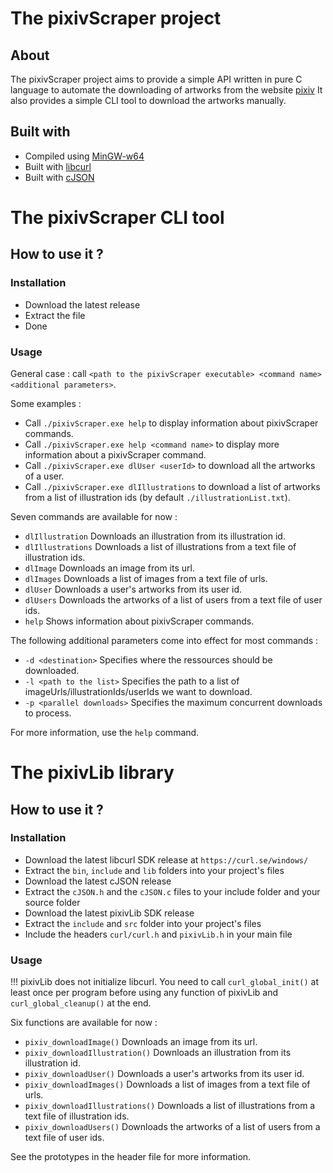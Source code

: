 # The pixivScraper project

## About

The pixivScraper project aims to provide a simple API written in pure C language to automate the downloading of artworks from the website [pixiv](https://www.pixiv.net)
It also provides a simple CLI tool to download the artworks manually.

## Built with

* Compiled using [MinGW-w64](https://www.mingw-w64.org/)
* Built with [libcurl](https://curl.se/libcurl/)
* Built with [cJSON](https://github.com/DaveGamble/cJSON)


# The pixivScraper CLI tool

## How to use it ?

### Installation

* Download the latest release
* Extract the file
* Done

### Usage

General case : call `<path to the pixivScraper executable> <command name> <additional parameters>`.

Some examples :
* Call `./pixivScraper.exe help` to display information about pixivScraper commands.
* Call `./pixivScraper.exe help <command name>` to display more information about a pixivScraper command.
* Call `./pixivScraper.exe dlUser <userId>` to download all the artworks of a user.
* Call `./pixivScraper.exe dlIllustrations` to download a list of artworks from a list of illustration ids (by default `./illustrationList.txt`).

Seven commands are available for now :
* `dlIllustration` Downloads an illustration from its illustration id.
* `dlIllustrations` Downloads a list of illustrations from a text file of illustration ids.
* `dlImage` Downloads an image from its url.
* `dlImages` Downloads a list of images from a text file of urls.
* `dlUser` Downloads a user's artworks from its user id.
* `dlUsers` Downloads the artworks of a list of users from a text file of user ids.
* `help` Shows information about pixivScraper commands.

The following additional parameters come into effect for most commands :
* `-d <destination>` Specifies where the ressources should be downloaded.
* `-l <path to the list>` Specifies the path to a list of imageUrls/illustrationIds/userIds we want to download.
* `-p <parallel downloads>` Specifies the maximum concurrent downloads to process.

For more information, use the `help` command.


# The pixivLib library

## How to use it ?

### Installation

* Download the latest libcurl SDK release at `https://curl.se/windows/`
* Extract the `bin`, `include` and `lib` folders into your project's files
* Download the latest cJSON release
* Extract the `cJSON.h` and the `cJSON.c` files to your include folder and your source folder
* Download the latest pixivLib SDK release
* Extract the `include` and `src` folder into your project's files
* Include the headers `curl/curl.h` and `pixivLib.h` in your main file

### Usage

!!! pixivLib does not initialize libcurl. You need to call `curl_global_init()` at least once per program before using any function of pixivLib and `curl_global_cleanup()` at the end.

Six functions are available for now :
* `pixiv_downloadImage()` Downloads an image from its url.
* `pixiv_downloadIllustration()` Downloads an illustration from its illustration id.
* `pixiv_downloadUser()` Downloads a user's artworks from its user id.
* `pixiv_downloadImages()` Downloads a list of images from a text file of urls.
* `pixiv_downloadIllustrations()` Downloads a list of illustrations from a text file of illustration ids.
* `pixiv_downloadUsers()` Downloads the artworks of a list of users from a text file of user ids.

See the prototypes in the header file for more information.
